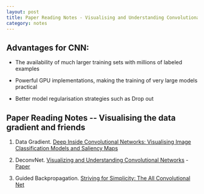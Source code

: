 ```yaml
---
layout: post
title: Paper Reading Notes - Visualising and Understanding Convolutional Networks
category: notes
---
```


## Advantages for CNN:

* The availability of much larger training sets with millions of labeled examples

* Powerful GPU implementations, making the training of very large models practical 

* Better model regularisation strategies such as Drop out

## Paper Reading Notes -- Visualising the data gradient and friends

1. Data Gradient. [Deep Inside Convolutional Networks: Visualising Image Classification Models and Saliency Maps]()

2. DeconvNet. [Visualizing and Understanding Convolutional Networks](https://wooginawunan.github.io/blog/paperReading_CNN_visualization_1) - [Paper](https://www.cs.nyu.edu/~fergus/papers/zeilerECCV2014.pdf)

3. Guided Backpropagation. [Striving for Simplicity: The All Convolutional Net]()


